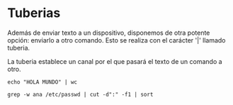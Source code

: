 # Tuberias #

Además de enviar texto a un dispositivo, disponemos de otra potente opción: enviarlo a otro comando. Esto se realiza con el carácter '|' llamado tuberia.

La tuberia establece un canal por el que pasará el texto de un comando a otro.

    echo "HOLA MUNDO" | wc 
    
    grep -w ana /etc/passwd | cut -d":" -f1 | sort




